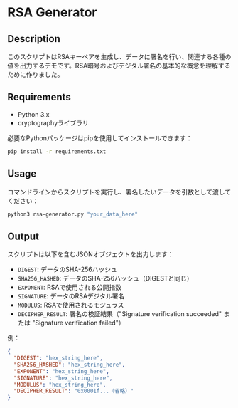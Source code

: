 # RSA Generator

## Description

このスクリプトはRSAキーペアを生成し、データに署名を行い、関連する各種の値を出力するデモです。RSA暗号およびデジタル署名の基本的な概念を理解するために作りました。

## Requirements

- Python 3.x
- cryptographyライブラリ

必要なPythonパッケージはpipを使用してインストールできます：

```bash
pip install -r requirements.txt
```

## Usage

コマンドラインからスクリプトを実行し、署名したいデータを引数として渡してください：

```bash
python3 rsa-generator.py "your_data_here"
```

## Output

スクリプトは以下を含むJSONオブジェクトを出力します：

- `DIGEST`: データのSHA-256ハッシュ
- `SHA256_HASHED`: データのSHA-256ハッシュ（DIGESTと同じ）
- `EXPONENT`: RSAで使用される公開指数
- `SIGNATURE`: データのRSAデジタル署名
- `MODULUS`: RSAで使用されるモジュラス
- `DECIPHER_RESULT`: 署名の検証結果（"Signature verification succeeded" または "Signature verification failed"）

例：

```result.json
{
  "DIGEST": "hex_string_here",
  "SHA256_HASHED": "hex_string_here",
  "EXPONENT": "hex_string_here",
  "SIGNATURE": "hex_string_here",
  "MODULUS": "hex_string_here",
  "DECIPHER_RESULT": "0x0001f...（省略）"
}
```
